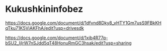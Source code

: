 # Kukushkininfobez
https://docs.google.com/document/d/1dfvnd8Dky8_vHTY1Gm7usS9FBkKHqTku71K5ViAKFhA/edit?usp=drivesdk

https://docs.google.com/document/d/1xib4R77q-bSU2_IjIrW7nSJdd5qT48HonuRmGC3hsak/edit?usp=sharing
